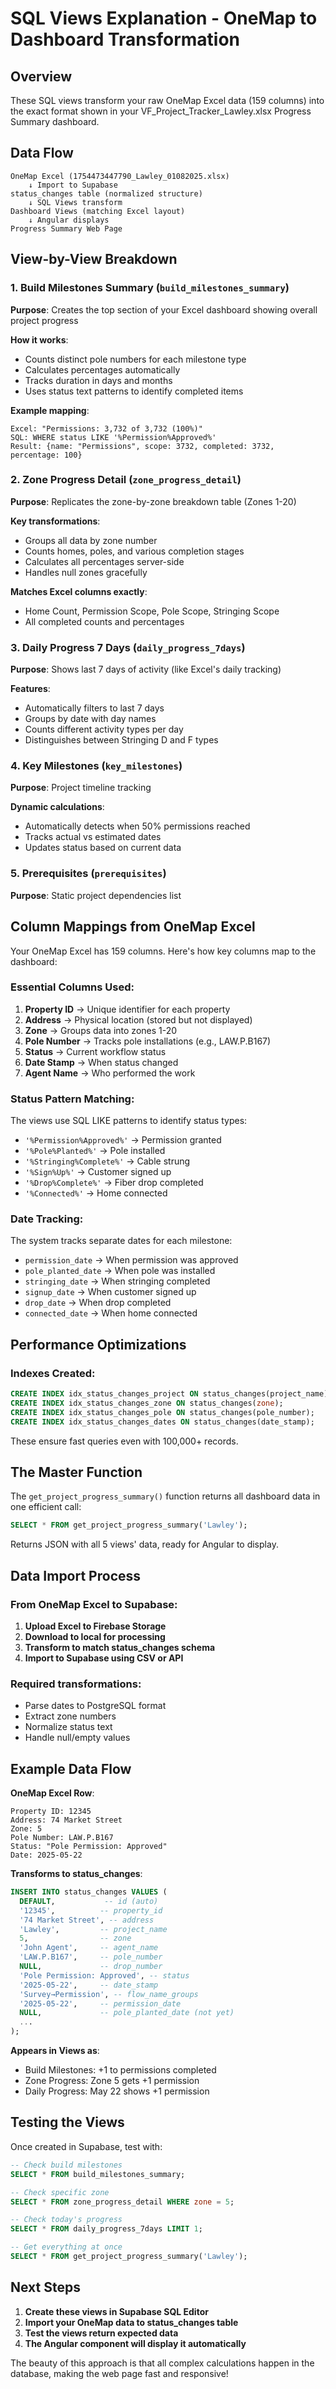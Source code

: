 # SQL Views Explanation - OneMap to Dashboard Transformation

## Overview
These SQL views transform your raw OneMap Excel data (159 columns) into the exact format shown in your VF_Project_Tracker_Lawley.xlsx Progress Summary dashboard.

## Data Flow
```
OneMap Excel (1754473447790_Lawley_01082025.xlsx)
    ↓ Import to Supabase
status_changes table (normalized structure)
    ↓ SQL Views transform
Dashboard Views (matching Excel layout)
    ↓ Angular displays
Progress Summary Web Page
```

## View-by-View Breakdown

### 1. Build Milestones Summary (`build_milestones_summary`)
**Purpose**: Creates the top section of your Excel dashboard showing overall project progress

**How it works**:
- Counts distinct pole numbers for each milestone type
- Calculates percentages automatically
- Tracks duration in days and months
- Uses status text patterns to identify completed items

**Example mapping**:
```
Excel: "Permissions: 3,732 of 3,732 (100%)"
SQL: WHERE status LIKE '%Permission%Approved%'
Result: {name: "Permissions", scope: 3732, completed: 3732, percentage: 100}
```

### 2. Zone Progress Detail (`zone_progress_detail`)
**Purpose**: Replicates the zone-by-zone breakdown table (Zones 1-20)

**Key transformations**:
- Groups all data by zone number
- Counts homes, poles, and various completion stages
- Calculates all percentages server-side
- Handles null zones gracefully

**Matches Excel columns exactly**:
- Home Count, Permission Scope, Pole Scope, Stringing Scope
- All completed counts and percentages

### 3. Daily Progress 7 Days (`daily_progress_7days`)
**Purpose**: Shows last 7 days of activity (like Excel's daily tracking)

**Features**:
- Automatically filters to last 7 days
- Groups by date with day names
- Counts different activity types per day
- Distinguishes between Stringing D and F types

### 4. Key Milestones (`key_milestones`)
**Purpose**: Project timeline tracking

**Dynamic calculations**:
- Automatically detects when 50% permissions reached
- Tracks actual vs estimated dates
- Updates status based on current data

### 5. Prerequisites (`prerequisites`)
**Purpose**: Static project dependencies list

## Column Mappings from OneMap Excel

Your OneMap Excel has 159 columns. Here's how key columns map to the dashboard:

### Essential Columns Used:
1. **Property ID** → Unique identifier for each property
2. **Address** → Physical location (stored but not displayed)
3. **Zone** → Groups data into zones 1-20
4. **Pole Number** → Tracks pole installations (e.g., LAW.P.B167)
5. **Status** → Current workflow status
6. **Date Stamp** → When status changed
7. **Agent Name** → Who performed the work

### Status Pattern Matching:
The views use SQL LIKE patterns to identify status types:
- `'%Permission%Approved%'` → Permission granted
- `'%Pole%Planted%'` → Pole installed
- `'%Stringing%Complete%'` → Cable strung
- `'%Sign%Up%'` → Customer signed up
- `'%Drop%Complete%'` → Fiber drop completed
- `'%Connected%'` → Home connected

### Date Tracking:
The system tracks separate dates for each milestone:
- `permission_date` → When permission was approved
- `pole_planted_date` → When pole was installed
- `stringing_date` → When stringing completed
- `signup_date` → When customer signed up
- `drop_date` → When drop completed
- `connected_date` → When home connected

## Performance Optimizations

### Indexes Created:
```sql
CREATE INDEX idx_status_changes_project ON status_changes(project_name);
CREATE INDEX idx_status_changes_zone ON status_changes(zone);
CREATE INDEX idx_status_changes_pole ON status_changes(pole_number);
CREATE INDEX idx_status_changes_dates ON status_changes(date_stamp);
```

These ensure fast queries even with 100,000+ records.

## The Master Function
The `get_project_progress_summary()` function returns all dashboard data in one efficient call:

```sql
SELECT * FROM get_project_progress_summary('Lawley');
```

Returns JSON with all 5 views' data, ready for Angular to display.

## Data Import Process

### From OneMap Excel to Supabase:
1. **Upload Excel to Firebase Storage**
2. **Download to local for processing**
3. **Transform to match status_changes schema**
4. **Import to Supabase using CSV or API**

### Required transformations:
- Parse dates to PostgreSQL format
- Extract zone numbers
- Normalize status text
- Handle null/empty values

## Example Data Flow

**OneMap Excel Row**:
```
Property ID: 12345
Address: 74 Market Street
Zone: 5
Pole Number: LAW.P.B167
Status: "Pole Permission: Approved"
Date: 2025-05-22
```

**Transforms to status_changes**:
```sql
INSERT INTO status_changes VALUES (
  DEFAULT,           -- id (auto)
  '12345',          -- property_id
  '74 Market Street', -- address
  'Lawley',         -- project_name
  5,                -- zone
  'John Agent',     -- agent_name
  'LAW.P.B167',     -- pole_number
  NULL,             -- drop_number
  'Pole Permission: Approved', -- status
  '2025-05-22',     -- date_stamp
  'Survey→Permission', -- flow_name_groups
  '2025-05-22',     -- permission_date
  NULL,             -- pole_planted_date (not yet)
  ...
);
```

**Appears in Views as**:
- Build Milestones: +1 to permissions completed
- Zone Progress: Zone 5 gets +1 permission
- Daily Progress: May 22 shows +1 permission

## Testing the Views

Once created in Supabase, test with:

```sql
-- Check build milestones
SELECT * FROM build_milestones_summary;

-- Check specific zone
SELECT * FROM zone_progress_detail WHERE zone = 5;

-- Check today's progress
SELECT * FROM daily_progress_7days LIMIT 1;

-- Get everything at once
SELECT * FROM get_project_progress_summary('Lawley');
```

## Next Steps

1. **Create these views in Supabase SQL Editor**
2. **Import your OneMap data to status_changes table**
3. **Test the views return expected data**
4. **The Angular component will display it automatically**

The beauty of this approach is that all complex calculations happen in the database, making the web page fast and responsive!
